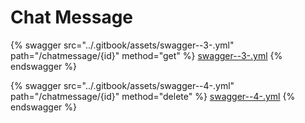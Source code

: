 # Chat Message

{% swagger src="../.gitbook/assets/swagger--3-.yml" path="/chatmessage/{id}" method="get" %}
[swagger--3-.yml](<../.gitbook/assets/swagger--3-.yml>)
{% endswagger %}

{% swagger src="../.gitbook/assets/swagger--4-.yml" path="/chatmessage/{id}" method="delete" %}
[swagger--4-.yml](<../.gitbook/assets/swagger--4-.yml>)
{% endswagger %}
